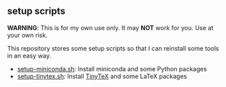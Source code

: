 ## setup scripts

**WARNING**: This is for my own use only. It may **NOT** work for you. Use at your own risk.

This repository stores some setup scripts so that I can reinstall some tools
in an easy way.

- [setup-miniconda.sh](setup-miniconda.sh): Install miniconda and some Python packages
- [setup-tinytex.sh](setup-tinytex.sh): Install [TinyTeX](https://yihui.org/tinytex/)
  and some LaTeX packages
